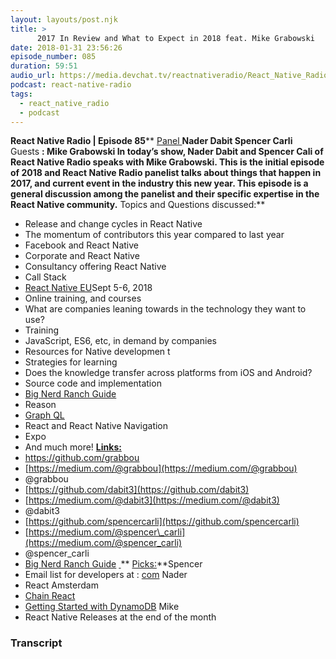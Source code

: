 ```yaml
---
layout: layouts/post.njk
title: >
      2017 In Review and What to Expect in 2018 feat. Mike Grabowski
date: 2018-01-31 23:56:26
episode_number: 085
duration: 59:51
audio_url: https://media.devchat.tv/reactnativeradio/React_Native_Radio_Episode_85.mp3
podcast: react-native-radio
tags: 
  - react_native_radio
  - podcast
---
```


 **React Native Radio | Episode 85**** <u>Panel </u> **Nader Dabit Spencer Carli &nbsp;** Guests **: Mike Grabowski In today’s show, Nader Dabit and Spencer Cali of React Native Radio speaks with Mike Grabowski. This is the initial episode of 2018 and React Native Radio panelist talks about things that happen in 2017, and current event in the industry this new year. This episode is a general discussion among the panelist and their specific expertise in the React Native community.** Topics and Questions discussed:** 
- Release and change cycles in React Native
- The momentum of contributors this year compared to last year
- Facebook and React Native
- Corporate and React Native
- Consultancy offering React Native
- Call Stack
- [React Native EU](https://react-native.eu)Sept 5-6, 2018
- Online training, and courses
- What are companies leaning towards in the technology they want to use?
- Training
- JavaScript, ES6, etc, in demand by companies
- Resources for Native developmen t
- Strategies for learning
- Does the knowledge transfer across platforms from iOS and Android?
- Source code and implementation
- [Big Nerd Ranch Guide](https://www.bignerdranch.com/books/)
- Reason
- [Graph QL](http://graphql.org)
- React and React Native Navigation
- Expo
- And much more!
**<u>Links: </u>**
- <u>https://github.com/grabbou</u>
- [https://medium.com/@grabbou](https://medium.com/@grabbou)
- @grabbou
- [https://github.com/dabit3](https://github.com/dabit3)
- [https://medium.com/@dabit3](https://medium.com/@dabit3)
- @dabit3
- [https://github.com/spencercarli](https://github.com/spencercarli)
- [https://medium.com/@spencer\_carli](https://medium.com/@spencer_carli)
- @spencer\_carli
- [Big Nerd Ranch Guide](https://www.bignerdranch.com/books/)
**<u> </u>**** <u>Picks:</u>**Spencer
- Email list for developers at : [com](http://workreactnative.com)
Nader
- React Amsterdam
- [Chain React](https://infinite.red/ChainReactConf)
- [Getting Started with DynamoDB](https://www.pluralsight.com/courses/aws-dynamodb-getting-started)
Mike
- React Native Releases at the end of the month


### Transcript


